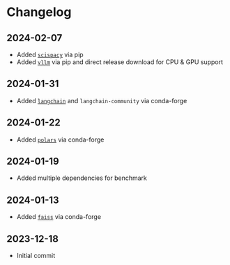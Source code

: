 # Changelog

## 2024-02-07

- Added [`scispacy`](https://github.com/allenai/scispacy/tree/main) via pip
- Added [`vllm`](https://github.com/vllm-project/vllm) via pip and direct release download for CPU & GPU support

## 2024-01-31

- Added [`langchain`](https://github.com/langchain-ai/langchain) and `langchain-community` via conda-forge

## 2024-01-22

- Added [`polars`](https://github.com/pola-rs/polars) via conda-forge

## 2024-01-19

- Added multiple dependencies for benchmark

## 2024-01-13

- Added [`faiss`](https://github.com/facebookresearch/faiss) via conda-forge

## 2023-12-18

- Initial commit
